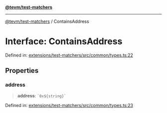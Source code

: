 [**@tevm/test-matchers**](../README.md)

***

[@tevm/test-matchers](../globals.md) / ContainsAddress

# Interface: ContainsAddress

Defined in: [extensions/test-matchers/src/common/types.ts:22](https://github.com/evmts/tevm-monorepo/blob/main/extensions/test-matchers/src/common/types.ts#L22)

## Properties

### address

> **address**: `` `0x${string}` ``

Defined in: [extensions/test-matchers/src/common/types.ts:23](https://github.com/evmts/tevm-monorepo/blob/main/extensions/test-matchers/src/common/types.ts#L23)
